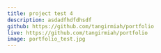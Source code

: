 ```yaml
---
title: project test 4
description: asdadfhdfdhsdf
github: https://github.com/tangirmiah/portfolio
live: https://github.com/tangirmiah/portfolio
image: portfolio_test.jpg
---
```

